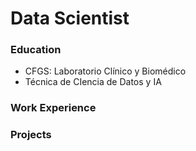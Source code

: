 # Data Scientist

### Education
- CFGS: Laboratorio Clínico y Biomédico
- Técnica de CIencia de Datos y IA

### Work Experience

### Projects


